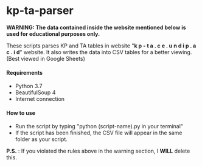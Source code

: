 # kp-ta-parser

**WARNING: The data contained inside the website mentioned below is used for educational purposes only.**

These scripts parses KP and TA tables in website "**k p - t a . c e . u n d i p . a c . i d**" website. It also writes the data into CSV tables for a better viewing. (Best viewed in Google Sheets)

#### Requirements

- Python 3.7
- BeautifulSoup 4
- Internet connection

#### How to use

- Run the script by typing "python (script-name).py in your terminal"
- If the script has been finished, the CSV file will appear in the same folder as your script.



**P.S.** : If you violated the rules above in the warning section, I **WILL** delete this.
